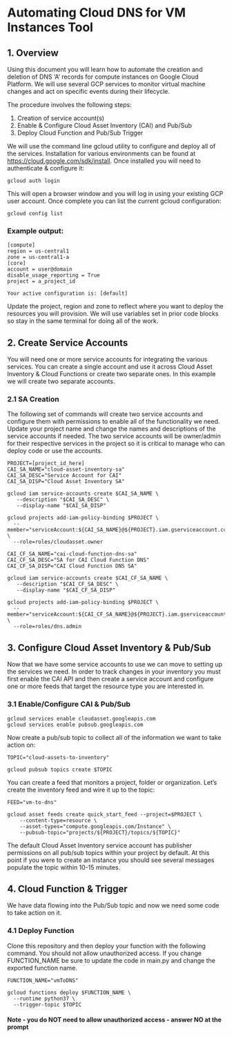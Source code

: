 # Automating Cloud DNS for VM Instances Tool

## 1. Overview
Using this document you will learn how to automate the creation and deletion of DNS ‘A’ records for compute instances on Google Cloud Platform.  We will use several GCP services to monitor virtual machine changes and act on specific events during their lifecycle. 

The procedure involves the following steps:

1. Creation of service account(s)
2. Enable & Configure Cloud Asset Inventory (CAI) and Pub/Sub
3. Deploy Cloud Function and Pub/Sub Trigger

We will use the command line gcloud utility to configure and deploy all of the services. Installation for various environments can be found at https://cloud.google.com/sdk/install. Once installed you will need to authenticate & configure it:

```
gcloud auth login
```

This will open a browser window and you will log in using your existing GCP user account. Once complete you can list the current gcloud configuration:

```
gcloud config list
```

### Example output:

```shell
[compute]
region = us-central1
zone = us-central1-a
[core]
account = user@domain
disable_usage_reporting = True
project = a_project_id

Your active configuration is: [default]
```	

Update the project, region and zone to reflect where you want to deploy the resources you will provision. We will use variables set in prior code blocks so stay in the same terminal for doing all of the work.

## 2. Create Service Accounts
You will need one or more service accounts for integrating the various services. You can create a single account and use it across Cloud Asset Inventory & Cloud Functions or create two separate ones. In this example we will create two separate accounts.

### 2.1 SA Creation
The following set of commands will create two service accounts and configure them with permissions to enable all of the functionality we need. Update your project name and change the names and descriptions of the service accounts if needed.
The two service accounts will be owner/admin for their respective services in the project so it is critical to manage who can deploy code or use the accounts.

```shell
PROJECT=[project_id_here]
CAI_SA_NAME="cloud-asset-inventory-sa"
CAI_SA_DESC="Service Account for CAI"
CAI_SA_DISP="Cloud Asset Inventory SA"

gcloud iam service-accounts create $CAI_SA_NAME \
   --description "$CAI_SA_DESC" \
   --display-name "$CAI_SA_DISP"

gcloud projects add-iam-policy-binding $PROJECT \
  --member="serviceAccount:${CAI_SA_NAME}@${PROJECT}.iam.gserviceaccount.com" \
  --role=roles/cloudasset.owner

CAI_CF_SA_NAME="cai-cloud-function-dns-sa"
CAI_CF_SA_DESC="SA for CAI Cloud Function DNS"
CAI_CF_SA_DISP="CAI Cloud Function DNS SA"

gcloud iam service-accounts create $CAI_CF_SA_NAME \
   --description "$CAI_CF_SA_DESC" \
   --display-name "$CAI_CF_SA_DISP"

gcloud projects add-iam-policy-binding $PROJECT \
  --member="serviceAccount:${CAI_CF_SA_NAME}@${PROJECT}.iam.gserviceaccount.com" \
  --role=roles/dns.admin
```

## 3. Configure Cloud Asset Inventory & Pub/Sub
Now that we have some service accounts to use we can move to setting up the services we need. In order to track changes in your inventory you must first enable the CAI API and then create a service account and  configure one or more feeds that target the resource type you are interested in.

### 3.1 Enable/Configure CAI & Pub/Sub

```shell
gcloud services enable cloudasset.googleapis.com
gcloud services enable pubsub.googleapis.com
```

Now create a pub/sub topic to collect all of the information we want to take action on:

```shell
TOPIC="cloud-assets-to-inventory"

gcloud pubsub topics create $TOPIC
```

You can create a feed that monitors a project, folder or organization. Let’s create the inventory feed and wire it up to the topic:

```shell
FEED="vm-to-dns"

gcloud asset feeds create quick_start_feed --project=$PROJECT \
	--content-type=resource \
	--asset-types="compute.googleapis.com/Instance" \
	--pubsub-topic="projects/${PROJECT}/topics/${TOPIC}"
```

The default Cloud Asset Inventory service account has publisher permissions on all pub/sub topics within your project by default. At this point if you were to create an instance you should see several messages populate the topic within 10-15 minutes.

## 4. Cloud Function & Trigger
We have data flowing into the Pub/Sub topic and now we need some code to take action on it. 

### 4.1 Deploy Function
Clone this repository and then deploy your function with the following command. You should not allow unauthorized access. If you change FUNCTION_NAME be sure to update the code in main.py and change the exported function name.

```shell
FUNCTION_NAME="vmToDNS"

gcloud functions deploy $FUNCTION_NAME \
  --runtime python37 \
  --trigger-topic $TOPIC
```

#### Note - you do NOT need to allow unauthorized access - answer NO at the prompt
